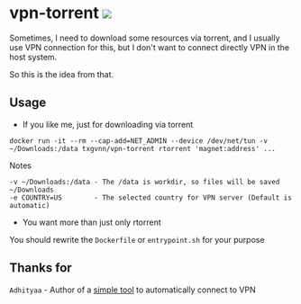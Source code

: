 # vpn-torrent [![](https://images.microbadger.com/badges/image/txgvnn/vpn-torrent.svg)](https://microbadger.com/images/txgvnn/vpn-torrent)

Sometimes, I need to download some resources via torrent, and I usually use VPN connection for this, but I don't want to connect directly VPN in the host system.

So this is the idea from that.

## Usage
- If you like me, just for downloading via torrent

```
docker run -it --rm --cap-add=NET_ADMIN --device /dev/net/tun -v ~/Downloads:/data txgvnn/vpn-torrent rtorrent 'magnet:address' ...
```

Notes

```
-v ~/Downloads:/data - The /data is workdir, so files will be saved ~/Downloads
-e COUNTRY=US        - The selected country for VPN server (Default is automatic)
```

- You want more than just only rtorrent

You should rewrite the `Dockerfile` or `entrypoint.sh` for your purpose

## Thanks for
`Adhityaa` - Author of a [simple tool](https://github.com/adtac/autovpn) to automatically connect to VPN
